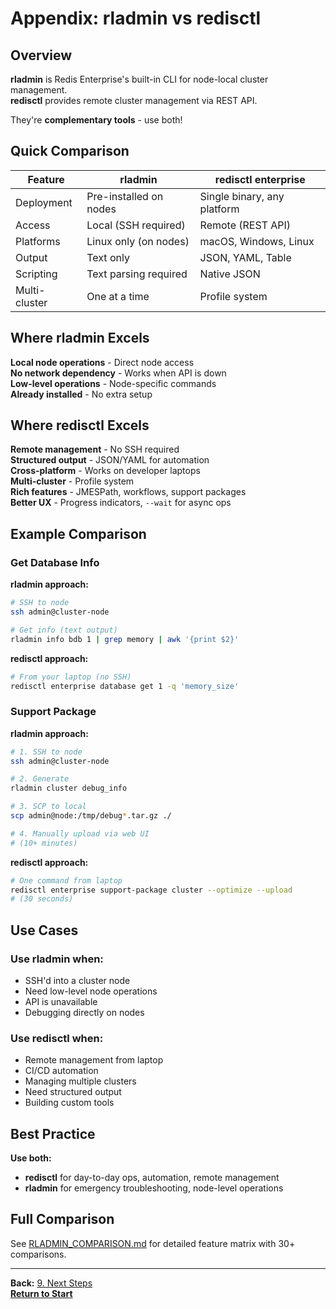 # Appendix: rladmin vs redisctl

## Overview

**rladmin** is Redis Enterprise's built-in CLI for node-local cluster management.  
**redisctl** provides remote cluster management via REST API.

They're **complementary tools** - use both!

## Quick Comparison

| Feature | rladmin | redisctl enterprise |
|---------|---------|---------------------|
| Deployment | Pre-installed on nodes | Single binary, any platform |
| Access | Local (SSH required) | Remote (REST API) |
| Platforms | Linux only (on nodes) | macOS, Windows, Linux |
| Output | Text only | JSON, YAML, Table |
| Scripting | Text parsing required | Native JSON |
| Multi-cluster | One at a time | Profile system |

## Where rladmin Excels

**Local node operations** - Direct node access  
**No network dependency** - Works when API is down  
**Low-level operations** - Node-specific commands  
**Already installed** - No extra setup  

## Where redisctl Excels

**Remote management** - No SSH required  
**Structured output** - JSON/YAML for automation  
**Cross-platform** - Works on developer laptops  
**Multi-cluster** - Profile system  
**Rich features** - JMESPath, workflows, support packages  
**Better UX** - Progress indicators, `--wait` for async ops  

## Example Comparison

### Get Database Info

**rladmin approach:**
```bash
# SSH to node
ssh admin@cluster-node

# Get info (text output)
rladmin info bdb 1 | grep memory | awk '{print $2}'
```

**redisctl approach:**
```bash
# From your laptop (no SSH)
redisctl enterprise database get 1 -q 'memory_size'
```

### Support Package

**rladmin approach:**
```bash
# 1. SSH to node
ssh admin@cluster-node

# 2. Generate
rladmin cluster debug_info

# 3. SCP to local
scp admin@node:/tmp/debug*.tar.gz ./

# 4. Manually upload via web UI
# (10+ minutes)
```

**redisctl approach:**
```bash
# One command from laptop
redisctl enterprise support-package cluster --optimize --upload
# (30 seconds)
```

## Use Cases

### Use rladmin when:
- SSH'd into a cluster node
- Need low-level node operations
- API is unavailable
- Debugging directly on nodes

### Use redisctl when:
- Remote management from laptop
- CI/CD automation
- Managing multiple clusters
- Need structured output
- Building custom tools

## Best Practice

**Use both:**
- **redisctl** for day-to-day ops, automation, remote management
- **rladmin** for emergency troubleshooting, node-level operations

## Full Comparison

See [RLADMIN_COMPARISON.md](https://github.com/joshrotenberg/redisctl/blob/main/examples/presentation/RLADMIN_COMPARISON.md) for detailed feature matrix with 30+ comparisons.

---

**Back:** [9. Next Steps](./09-next-steps.md)  
**[Return to Start](./README.md)**

